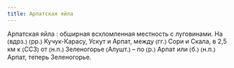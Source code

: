 ```yaml
---
title: Арпатская яйла
---
```


Арпатская яйла
: обширная всхломленная местность с луговинами. На ⦅вдрз.⦆ ⦅рр.⦆ Кучук-Карасу, Ускут и Арпат, между ⦅гг.⦆ Сори и Скала, в 2,5 км к ⦅ССЗ⦆ от ⦅н.п.⦆ Зеленогорье ⦅Алушт.⦆ – по ⦅р.⦆ Арпат или ⦅б.⦆ ⦅н.п.⦆ Арпат, теперь Зеленогорье.
